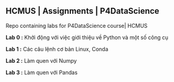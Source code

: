 ## HCMUS | Assignments | P4DataScience
Repo containing labs for P4DataScience course| HCMUS

**Lab 0 :** Khởi động với việc giới thiệu về Python và một số công cụ

**Lab 1 :** Các câu lệnh cơ bản Linux, Conda

**Lab 2 :** Làm quen với Numpy

**Lab 3 :** Làm quen với Pandas
